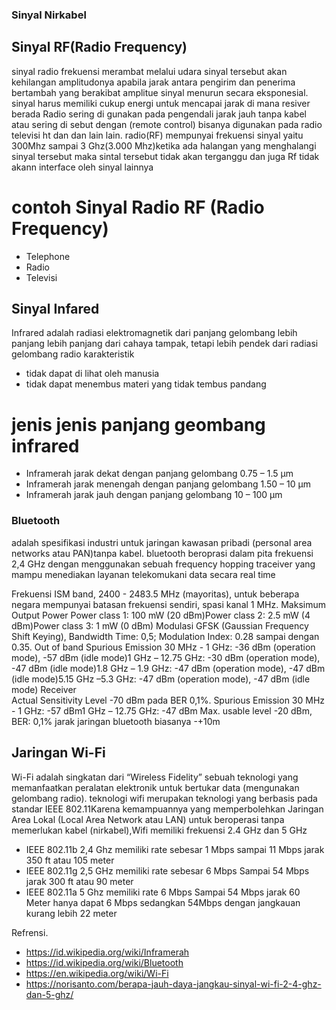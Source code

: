 ### Sinyal Nirkabel

## Sinyal RF(Radio Frequency)

sinyal radio frekuensi merambat melalui udara sinyal tersebut akan kehilangan amplitudonya apabila jarak antara pengirim dan penerima bertambah yang berakibat amplitue sinyal menurun secara eksponesial. sinyal harus memiliki cukup energi untuk mencapai jarak di mana resiver berada
Radio sering di gunakan pada pengendali jarak jauh tanpa kabel atau sering di sebut dengan (remote control) bisanya digunakan pada radio televisi ht dan dan lain lain. 
radio(RF) mempunyai frekuensi sinyal yaitu 300Mhz sampai 3 Ghz(3.000 Mhz)ketika ada halangan yang menghalangi sinyal tersebut maka sintal tersebut tidak akan terganggu dan juga Rf tidak akann interface oleh sinyal lainnya
# contoh Sinyal Radio RF (Radio Frequency)
- Telephone
- Radio
- Televisi

## Sinyal Infared
Infrared adalah radiasi elektromagnetik dari panjang gelombang lebih panjang lebih panjang dari cahaya tampak, tetapi lebih pendek dari radiasi gelombang radio karakteristik 
- tidak dapat di lihat oleh manusia 
- tidak dapat menembus materi yang tidak tembus pandang 
# jenis jenis panjang geombang infrared
- Inframerah jarak dekat dengan panjang gelombang 0.75 – 1.5 µm
- Inframerah jarak menengah dengan panjang gelombang 1.50 – 10 µm
- Inframerah jarak jauh dengan panjang gelombang 10 – 100 µm

### Bluetooth
adalah spesifikasi industri untuk jaringan kawasan pribadi (personal area networks atau PAN)tanpa kabel. bluetooth beroprasi dalam  pita frekuensi 2,4 GHz dengan menggunakan sebuah frequency hopping traceiver yang mampu menediakan layanan telekomukani data secara real time

Frekuensi	ISM band, 2400 - 2483.5 MHz (mayoritas), untuk beberapa negara mempunyai batasan frekuensi sendiri, spasi kanal 1 MHz.
Maksimum Output Power	Power class 1: 100 mW (20 dBm)Power class 2: 2.5 mW (4 dBm)Power class 3: 1 mW (0 dBm)
Modulasi	GFSK (Gaussian Frequency Shift Keying), Bandwidth Time: 0,5; Modulation Index: 0.28 sampai dengan 0.35.
Out of band Spurious Emission	30 MHz - 1 GHz: -36 dBm (operation mode), -57 dBm (idle mode)1 GHz – 12.75 GHz: -30 dBm (operation mode), -47 dBm (idle mode)1.8 GHz – 1.9 GHz: -47 dBm (operation mode), -47 dBm (idle mode)5.15 GHz –5.3 GHz: -47 dBm (operation mode), -47 dBm (idle mode)
Receiver	
Actual Sensitivity Level	-70 dBm pada BER 0,1%.
Spurious Emission	30 MHz - 1 GHz: -57 dBm1 GHz – 12.75 GHz: -47 dBm
Max. usable level	-20 dBm, BER: 0,1%
jarak jaringan bluetooth biasanya -+10m

## Jaringan Wi-Fi
Wi-Fi adalah singkatan dari “Wireless Fidelity” sebuah teknologi yang memanfaatkan peralatan elektronik untuk bertukar data (mengunakan gelombang radio). teknologi wifi merupakan teknologi yang berbasis pada standar IEEE 802.11Karena kemampuannya yang memperbolehkan Jaringan Area Lokal (Local Area Network atau LAN) untuk beroperasi tanpa memerlukan kabel (nirkabel),Wifi memiliki frekuensi  2.4 GHz dan 5 GHz 
-  IEEE 802.11b 2,4 Ghz memiliki rate sebesar 1 Mbps sampai 11 Mbps jarak 350 ft atau 105 meter
-  IEEE 802.11g 2,5 GHz memiliki rate sebesar 6 Mbps Sampai 54 Mbps jarak 300 ft atau 90 meter
-  IEEE 802.11a 5 Ghz memiliki rate 6 Mbps Sampai 54 Mbps jarak 60 Meter hanya dapat 6 Mbps sedangkan  54Mbps dengan jangkauan kurang lebih 22 meter







Refrensi.
- https://id.wikipedia.org/wiki/Inframerah
- https://id.wikipedia.org/wiki/Bluetooth
- https://en.wikipedia.org/wiki/Wi-Fi
- https://norisanto.com/berapa-jauh-daya-jangkau-sinyal-wi-fi-2-4-ghz-dan-5-ghz/
